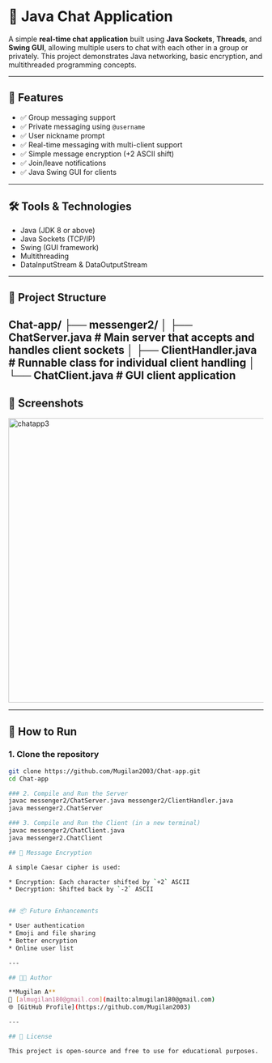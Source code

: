 # 💬 Java Chat Application

A simple **real-time chat application** built using **Java Sockets**, **Threads**, and **Swing GUI**, allowing multiple users to chat with each other in a group or privately. This project demonstrates Java networking, basic encryption, and multithreaded programming concepts.

---

## 🚀 Features

- ✅ Group messaging support
- ✅ Private messaging using `@username`
- ✅ User nickname prompt
- ✅ Real-time messaging with multi-client support
- ✅ Simple message encryption (+2 ASCII shift)
- ✅ Join/leave notifications
- ✅ Java Swing GUI for clients

---

## 🛠️ Tools & Technologies

- Java (JDK 8 or above)
- Java Sockets (TCP/IP)
- Swing (GUI framework)
- Multithreading
- DataInputStream & DataOutputStream

---

## 📁 Project Structure
Chat-app/
├── messenger2/
│ ├── ChatServer.java # Main server that accepts and handles client sockets
│ ├── ClientHandler.java # Runnable class for individual client handling
│ └── ChatClient.java # GUI client application
---

## 📸 Screenshots

<img width="1144" height="562" alt="chatapp3" src="https://github.com/user-attachments/assets/2e7fa288-3303-436c-8deb-9c564d38c552" />


---

## 🧪 How to Run

### 1. Clone the repository
```bash
git clone https://github.com/Mugilan2003/Chat-app.git
cd Chat-app

### 2. Compile and Run the Server
javac messenger2/ChatServer.java messenger2/ClientHandler.java
java messenger2.ChatServer

### 3. Compile and Run the Client (in a new terminal)
javac messenger2/ChatClient.java
java messenger2.ChatClient

## 🔐 Message Encryption

A simple Caesar cipher is used:

* Encryption: Each character shifted by `+2` ASCII
* Decryption: Shifted back by `-2` ASCII


## 📦 Future Enhancements

* User authentication
* Emoji and file sharing
* Better encryption
* Online user list

---

## 👨‍💻 Author

**Mugilan A**
📧 [almugilan180@gmail.com](mailto:almugilan180@gmail.com)
🌐 [GitHub Profile](https://github.com/Mugilan2003)

---

## 📄 License

This project is open-source and free to use for educational purposes.
